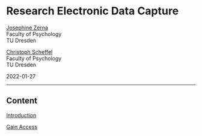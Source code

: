 # Research Electronic Data Capture

[Josephine Zerna](mailto:josephine.zerna@tu-dresden.de)<br>
Faculty of Psychology<br>
TU Dresden

[Christoph Scheffel](mailto:christoph_scheffel@tu-dresden.de) <br>
Faculty of Psychology<br>
TU Dresden

2022-01-27

---

## Content

[Introduction](01_Introduction.md)

[Gain Access](02_Access.md)